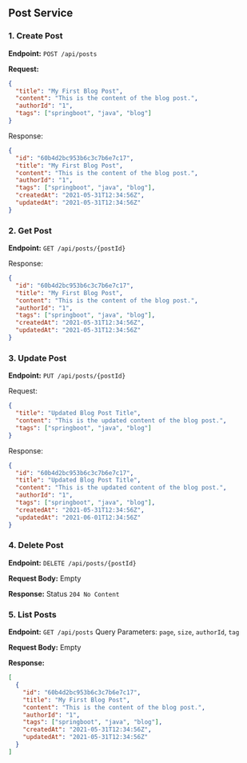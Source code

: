## Post Service

### 1. Create Post

**Endpoint:** `POST /api/posts`

**Request:**
```json
{
  "title": "My First Blog Post",
  "content": "This is the content of the blog post.",
  "authorId": "1",
  "tags": ["springboot", "java", "blog"]
}
```

Response:
```json
{
  "id": "60b4d2bc953b6c3c7b6e7c17",
  "title": "My First Blog Post",
  "content": "This is the content of the blog post.",
  "authorId": "1",
  "tags": ["springboot", "java", "blog"],
  "createdAt": "2021-05-31T12:34:56Z",
  "updatedAt": "2021-05-31T12:34:56Z"
}
```

### 2. Get Post

**Endpoint:** `GET /api/posts/{postId}`

Response:
```json
{
  "id": "60b4d2bc953b6c3c7b6e7c17",
  "title": "My First Blog Post",
  "content": "This is the content of the blog post.",
  "authorId": "1",
  "tags": ["springboot", "java", "blog"],
  "createdAt": "2021-05-31T12:34:56Z",
  "updatedAt": "2021-05-31T12:34:56Z"
}
```

### 3. Update Post

**Endpoint:** `PUT /api/posts/{postId}`

Request:
```json
{
  "title": "Updated Blog Post Title",
  "content": "This is the updated content of the blog post.",
  "tags": ["springboot", "java", "blog"]
}
```

Response:
```json
{
  "id": "60b4d2bc953b6c3c7b6e7c17",
  "title": "Updated Blog Post Title",
  "content": "This is the updated content of the blog post.",
  "authorId": "1",
  "tags": ["springboot", "java", "blog"],
  "createdAt": "2021-05-31T12:34:56Z",
  "updatedAt": "2021-06-01T12:34:56Z"
}
```

### 4. Delete Post

**Endpoint:** `DELETE /api/posts/{postId}`

**Request Body:** Empty

**Response:** Status `204 No Content`

### 5. List Posts

**Endpoint:** `GET /api/posts`
Query Parameters: `page`, `size`, `authorId`, `tag`

**Request Body:** Empty

**Response:** 
```json
[
  {
    "id": "60b4d2bc953b6c3c7b6e7c17",
    "title": "My First Blog Post",
    "content": "This is the content of the blog post.",
    "authorId": "1",
    "tags": ["springboot", "java", "blog"],
    "createdAt": "2021-05-31T12:34:56Z",
    "updatedAt": "2021-05-31T12:34:56Z"
  }
]
```
